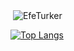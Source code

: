 
<p>&nbsp;<img align="center" src="https://github-readme-stats.vercel.app/api?username=EfeTurker&show_icons=true&locale=en&theme=dark" alt="EfeTurker" /></p>

[![Top Langs](https://github-readme-stats.vercel.app/api/top-langs/?username=EfeTurker&layout=compact&text_color=daf7dc&bg_color=151515)]()
